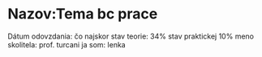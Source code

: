 ﻿# Nazov:Tema bc prace
Dátum odovzdania: čo najskor
stav teorie: 34%
stav praktickej 10%
meno skolitela: prof. turcani
ja som: lenka
